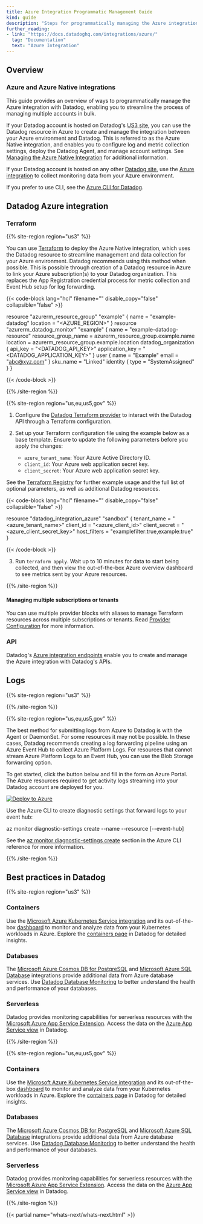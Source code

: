 ```yaml
---
title: Azure Integration Programmatic Management Guide
kind: guide
description: "Steps for programmatically managing the Azure integration with Datadog"
further_reading:
- link: "https://docs.datadoghq.com/integrations/azure/"
  tag: "Documentation"
  text: "Azure Integration"
---
```


## Overview

### Azure and Azure Native integrations

This guide provides an overview of ways to programmatically manage the Azure integration with Datadog, enabling you to streamline the process of managing multiple accounts in bulk.

If your Datadog account is hosted on Datadog's [US3 site][3], you can use the Datadog resource in Azure to create and manage the integration between your Azure environment and Datadog. This is referred to as the Azure Native integration, and enables you to configure log and metric collection settings, deploy the Datadog Agent, and manage account settings. See [Managing the Azure Native Integration][4] for additional information.

If your Datadog account is hosted on any other [Datadog site][3], use the [Azure integration][5] to collect monitoring data from your Azure environment.

If you prefer to use CLI, see the [Azure CLI for Datadog][2].

## Datadog Azure integration

### Terraform

{{% site-region region="us3" %}}

You can use [Terraform][1] to deploy the Azure Native integration, which uses the Datadog resource to streamline management and data collection for your Azure environment. Datadog recommends using this method when possible. This is possible through creation of a Datadog resource in Azure to link your Azure subscription(s) to your Datadog organization. This replaces the App Registration credential process for metric collection and Event Hub setup for log forwarding. 

{{< code-block lang="hcl" filename="" disable_copy="false" collapsible="false" >}}

resource "azurerm_resource_group" "example" {
  name     = "example-datadog"
  location = "<AZURE_REGION>"
}
resource "azurerm_datadog_monitor" "example" {
  name                = "example-datadog-resource"
  resource_group_name = azurerm_resource_group.example.name
  location            = azurerm_resource_group.example.location
  datadog_organization {
    api_key         = "<DATADOG_API_KEY>"
    application_key = "<DATADOG_APPLICATION_KEY>"
  }
  user {
    name  = "Example"
    email = "abc@xyz.com"
  }
  sku_name = "Linked"
  identity {
    type = "SystemAssigned"
  }
}

{{< /code-block >}}

[1]: https://www.terraform.io
[2]: /integrations/guide/azure-portal/
{{% /site-region %}}

{{% site-region region="us,eu,us5,gov" %}}

1. Configure the [Datadog Terraform provider][2] to interact with the Datadog API through a Terraform configuration. 

2. Set up your Terraform configuration file using the example below as a base template. Ensure to update the following parameters before you apply the changes:  
    * `azure_tenant_name`: Your Azure Active Directory ID.
    * `client_id`: Your Azure web application secret key.
    * `client_secret`: Your Azure web application secret key.

See the [Terraform Registry][4] for further example usage and the full list of optional parameters, as well as additional Datadog resources. 

{{< code-block lang="hcl" filename="" disable_copy="false" collapsible="false" >}}

resource "datadog_integration_azure" "sandbox" {
  tenant_name   = "<azure_tenant_name>"
  client_id     = "<azure_client_id>"
  client_secret = "<azure_client_secret_key>"
  host_filters  = "examplefilter:true,example:true"
}

{{< /code-block >}}

3. Run `terraform apply`. Wait up to 10 minutes for data to start being collected, and then view the out-of-the-box Azure overview dashboard to see metrics sent by your Azure resources.

[1]: https://www.terraform.io
[2]: https://docs.datadoghq.com/integrations/terraform/#overview
[3]: https://registry.terraform.io/providers/DataDog/datadog/latest/docs/resources/integration_azure
{{% /site-region %}}

#### Managing multiple subscriptions or tenants

You can use multiple provider blocks with aliases to manage Terraform resources across multiple subscriptions or tenants. Read [Provider Configuration][9] for more information.

### API

Datadog's [Azure integration endpoints][8] enable you to create and manage the Azure integration with Datadog's APIs.

## Logs

{{% site-region region="us3" %}}

{{% /site-region %}}

{{% site-region region="us,eu,us5,gov" %}}

The best method for submitting logs from Azure to Datadog is with the Agent or DaemonSet. For some resources it may not be possible. In these cases, Datadog recommends creating a log forwarding pipeline using an Azure Event Hub to collect Azure Platform Logs. For resources that cannot stream Azure Platform Logs to an Event Hub, you can use the Blob Storage forwarding option.

To get started, click the button below and fill in the form on Azure Portal. The Azure resources required to get activity logs streaming into your Datadog account are deployed for you.

[![Deploy to Azure](https://aka.ms/deploytoazurebutton)](https://portal.azure.com/#create/Microsoft.Template/uri/https%3A%2F%2Fraw.githubusercontent.com%2FDataDog%2Fdatadog-serverless-functions%2Fmaster%2Fazure%2Fdeploy-to-azure%2Fparent_template.json)

Use the Azure CLI to create diagnostic settings that forward logs to your event hub:

az monitor diagnostic-settings create --name
                                      --resource
                                      [--event-hub]

See the [az monitor diagnostic-settings create][1] section in the Azure CLI reference for more information.

[1]: https://learn.microsoft.com/en-us/cli/azure/monitor/diagnostic-settings?view=azure-cli-latest#az-monitor-diagnostic-settings-create
{{% /site-region %}}

## Best practices in Datadog

{{% site-region region="us3" %}}

### Containers 

Use the [Microsoft Azure Kubernetes Service integration][1] and its out-of-the-box [dashboard][2] to monitor and analyze data from your Kubernetes workloads in Azure. Explore the [containers page][3] in Datadog for detailed insights.

### Databases

The [Microsoft Azure Cosmos DB for PostgreSQL][4] and [Microsoft Azure SQL Database][5] integrations provide additional data from Azure database services. Use [Datadog Database Monitoring][6] to better understand the health and performance of your databases.

### Serverless

Datadog provides monitoring capabilities for serverless resources with the [Microsoft Azure App Service Extension][7]. Access the data on the [Azure App Service view][8] in Datadog.

[1]: /integrations/azure_container_service/
[2]: https://us3.datadoghq.com/dash/integration/524/azure-kubernetes-service
[3]: https://us3.datadoghq.com/containers
[4]: /integrations/azure_cosmosdb_for_postgresql/
[5]: /integrations/azure_sql_database/
[6]: /getting_started/database_monitoring/
[7]: /serverless/azure_app_services
[8]: https://us3.datadoghq.com/functions?cloud=azure&config_serverless-azure-app=true&group=service
{{% /site-region %}}

{{% site-region region="us,eu,us5,gov" %}}

### Containers

Use the [Microsoft Azure Kubernetes Service integration][1] and its out-of-the-box [dashboard][2] to monitor and analyze data from your Kubernetes workloads in Azure. Explore the [containers page][3] in Datadog for detailed insights.

### Databases

The [Microsoft Azure Cosmos DB for PostgreSQL][4] and [Microsoft Azure SQL Database][5] integrations provide additional data from Azure database services. Use [Datadog Database Monitoring][6] to better understand the health and performance of your databases.

### Serverless

Datadog provides monitoring capabilities for serverless resources with the [Microsoft Azure App Service Extension][7]. Access the data on the [Azure App Service view][8] in Datadog.

[1]: /integrations/azure_container_service/
[2]: https://app.datadoghq.com/dash/integration/30699/azure-kubernetes-service
[3]: https://app.datadoghq.com/containers
[4]: /integrations/azure_cosmosdb_for_postgresql/
[5]: /integrations/azure_sql_database/
[6]: /getting_started/database_monitoring/
[7]: /serverless/azure_app_services
[8]: https://app.datadoghq.com/functions?cloud=azure&config_serverless-azure-app=true&group=service
{{% /site-region %}}

{{< partial name="whats-next/whats-next.html" >}}

[1]: /integrations/azure/#create-datadog-resource
[2]: https://learn.microsoft.com/en-us/cli/azure/datadog?view=azure-cli-latest
[3]: /getting_started/site/
[4]: /integrations/guide/azure-portal/
[5]: /integrations/azure/
[6]: /agent/basic_agent_usage/ansible/
[7]: /integrations/azure_container_service/
[8]: /api/latest/azure-integration/
[9]: https://developer.hashicorp.com/terraform/language/providers/configuration